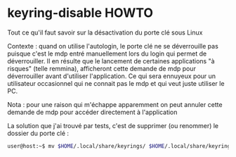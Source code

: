 # keyring-disable HOWTO
Tout ce qu'il faut savoir sur la désactivation du porte clé sous Linux

Contexte : quand on utilise l'autologin, le porte clé ne se déverrouille pas puisque c'est le mdp entré manuellement lors du login qui permet de déverrouiller. Il en résulte que le lancement de certaines applications "à risques" (telle remmina), afficheront cette demande de mdp pour déverrouiller avant d'utiliser l'application. Ce qui sera ennuyeux pour un utilisateur occasionnel qui ne connait pas le mdp et qui veut juste utiliser le PC.

Nota : pour une raison qui m'échappe apparemment on peut annuler cette demande de mdp pour accéder directement à l'application

La solution que j'ai trouvé par tests, c'est de supprimer (ou renommer) le dossier du porte clé :
```sh
user@host:~$ mv $HOME/.local/share/keyrings/ $HOME/.local/share/keyrings.bkp
```
